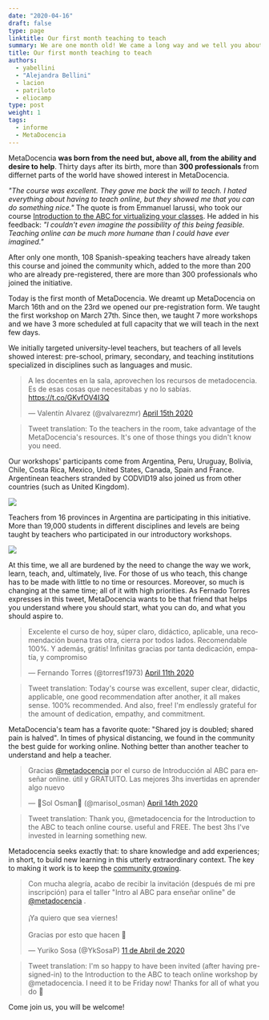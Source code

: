 ```yaml
---
date: "2020-04-16"
draft: false
type: page
linktitle: Our first month teaching to teach
summary: We are one month old! We came a long way and we tell you about it here
title: Our first month teaching to teach
authors: 
  - yabellini
  - "Alejandra Bellini"
  - lacion
  - patriloto
  - eliocamp
type: post
weight: 1
tags: 
  - informe
  - MetaDocencia 
---
```

  
MetaDocencia **was born from the need but, above all, from the ability and desire to help**. Thirty days after its birth, more than **300 professionals** from differnet parts of the world have showed interest in MetaDocencia. 

_"The course was excellent. They gave me back the will to teach. I hated everything about having to teach online, but they showed me that you can do something nice."_ The quote is from Emmanuel Iarussi, who took our course [Introduction to the ABC for virtualizing your classes](https://metadocencia.netlify.app/cursos/abc-online/intro-abc/). He added in his feedback: _"I couldn't even imagine the possibility of this being feasible. Teaching online can be much more humane than I could have ever imagined."_

After only one month, 108 Spanish-speaking teachers have already taken this course and joined the community which, added to the more than 200 who are already pre-registered, there are more than 300 professionals who joined the initiative.

Today is the first month of MetaDocencia. We dreamt up MetaDocencia on March 16th and on the 23rd we opened our pre-registration form. We taught the first workshop on March 27th. Since then, we taught 7 more workshops and we have 3 more scheduled at full capacity that we will teach in the next few days. 

We initially targeted university-level teachers, but teachers of all levels showed interest: pre-school, primary, secondary, and teaching institutions specialized in disciplines such as languages and music.

<blockquote class="twitter-tweet"><p lang="es" dir="ltr">A les docentes en la sala, aprovechen los recursos de metadocencia. Es de esas cosas que necesitabas y no lo sabías. <a href="https://t.co/GKvfOV4I3Q">https://t.co/GKvfOV4I3Q</a></p>&mdash; Valentín Alvarez (@valvarezmr) <a href="https://twitter.com/valvarezmr/status/1250223788777709568?ref_src=twsrc%5Etfw">April 15th 2020</a></blockquote> <script async src="https://platform.twitter.com/widgets.js" charset="utf-8"></script> 

> Tweet translation: To the teachers in the room, take advantage of the MetaDocencia's resources. It's one of those things you didn't know you need.

Our workshops' participants come from Argentina, Peru, Uruguay, Bolivia, Chile, Costa Rica, Mexico, United States, Canada, Spain and France. Argentinean teachers stranded by CODVID19 also joined us from other countries (such as United Kingdom).

![](https://i.imgur.com/kcpwZiM.png)

Teachers from 16 provinces in Argentina are participating in this initiative. More than 19,000 students in different disciplines and levels are being taught by teachers who participated in our introductory workshops.

![](https://i.imgur.com/C4be9ta.png)

At this time, we all are burdened by the need to change the way we work, learn, teach, and, ultimately, live. For those of us who teach, this change has to be made with little to no time or resources. Moreover, so much is changing at the same time; all of it with high priorities. As Fernado Torres expresses in this tweet, MetaDocencia wants to be that friend that helps you understand where you should start, what you can do, and what you should aspire to.

<blockquote class="twitter-tweet"><p lang="es" dir="ltr">Excelente el curso de hoy, súper claro, didáctico, aplicable, una recomendación buena tras otra, cierra por todos lados. Recomendable 100%. Y además, grátis! Infinitas gracias por tanta dedicación, empatía, y compromiso</p>&mdash; Fernando Torres (@torresf1973) <a href="https://twitter.com/torresf1973/status/1249007107153821696?ref_src=twsrc%5Etfw">April 11th 2020</a></blockquote> <script async src="https://platform.twitter.com/widgets.js" charset="utf-8"></script> 

> Tweet translation: Today's course was excellent, super clear, didactic, applicable, one good recommendation after another, it all makes sense. 100% recommended. And also, free! I'm endlessly grateful for the amount of dedication, empathy, and commitment.

MetaDocencia's team has a favorite quote: "Shared joy is doubled; shared pain is halved". In times of physical distancing, we found in the community the best guide for working online. Nothing better than another teacher to understand and help a teacher.

<blockquote class="twitter-tweet"><p lang="es" dir="ltr">Gracias <a href="https://twitter.com/metadocencia?ref_src=twsrc%5Etfw">@metadocencia</a> por el curso de Introducción al ABC para enseñar online. útil y GRATUITO. Las mejores 3hs invertidas en aprender algo nuevo</p>&mdash; 💚Sol Osman💚 (@marisol_osman) <a href="https://twitter.com/marisol_osman/status/1250077903171223553?ref_src=twsrc%5Etfw">April 14th 2020</a></blockquote> <script async src="https://platform.twitter.com/widgets.js" charset="utf-8"></script> 

> Tweet translation: Thank you, @metadocencia for the Introduction to the ABC to teach online course. useful and FREE. The best 3hs I've invested in learning something new.

Metadocencia seeks exactly that: to share knowledge and add experiences; in short, to build new learning in this utterly extraordinary context. The key to making it work is to keep the [community growing](https://join.slack.com/t/metadocencia/shared_invite/zt-cq1hleoz-Ij2AgXKJBjg03sRuoxLhjg).


<blockquote class="twitter-tweet"><p lang="es" dir="ltr">Con mucha alegría, acabo de recibir la invitación (después de mi pre inscripción) para el taller &quot;Intro al ABC para enseñar online&quot; de <a href="https://twitter.com/metadocencia?ref_src=twsrc%5Etfw">@metadocencia</a> .<br><br>¡Ya quiero que sea viernes!<br><br>Gracias por esto que hacen 💜</p>&mdash; Yuriko Sosa (@YkSosaP) <a href="https://twitter.com/YkSosaP/status/1249068691347705858?ref_src=twsrc%5Etfw">11 de Abril de 2020</a></blockquote> <script async src="https://platform.twitter.com/widgets.js" charset="utf-8"></script> 


> Tweet translation: I'm so happy to have been invited (after having pre-signed-in) to the Introduction to the ABC to teach online workshop by @metadocencia. I need it to be Friday now! Thanks for all of what you do 💜

Come join us, you will be welcome!

